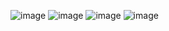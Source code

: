 ![image](https://github.com/rolando1803/Docker-para-Desarrolladores-Visual-Studio-Code-Devcontainers-Github-Codespaces-compose-y-m-s--fazt/assets/55965131/d7bd855a-8a44-4863-af4f-143c50cc37be)
![image](https://github.com/rolando1803/Docker-para-Desarrolladores-Visual-Studio-Code-Devcontainers-Github-Codespaces-compose-y-m-s--fazt/assets/55965131/6808cf8f-3ce6-4188-87cb-79bfd4ea915b)
![image](https://github.com/rolando1803/Docker-para-Desarrolladores-Visual-Studio-Code-Devcontainers-Github-Codespaces-compose-y-m-s--fazt/assets/55965131/a7e387da-f5d1-4294-91f8-326d60e5d6ef)
![image](https://github.com/rolando1803/Docker-para-Desarrolladores-Visual-Studio-Code-Devcontainers-Github-Codespaces-compose-y-m-s--fazt/assets/55965131/0d0b3168-5fb9-46a7-a4da-0c713083616b)

